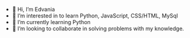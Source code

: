 - 👋 Hi, I’m Edvania  
- 👀 I’m interested in to learn Python, JavaScript, CSS/HTML, MySql
- 🌱 I’m currently learning Python
- 💞️ I’m looking to collaborate in solving problems with my knowledge.  

<!---
EdvaniaPaula/EdvaniaPaula is a ✨ special ✨ repository because its `README.md` (this file) appears on your GitHub profile.
You can click the Preview link to take a look at your changes.
--->
